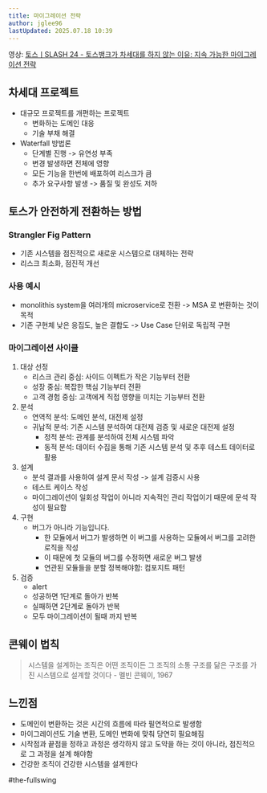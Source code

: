 ```yaml
---
title: 마이그레이션 전략
author: jglee96
lastUpdated: 2025.07.18 10:39
---
```


<PostHeader 
  :title="$frontmatter.title"
  :author="$frontmatter.author"
  :lastUpdated="$frontmatter.lastUpdated"
/>

영상: [토스ㅣSLASH 24 - 토스뱅크가 차세대를 하지 않는 이유: 지속 가능한 마이그레이션 전략](https://youtu.be/LwH9h8dG3PQ?si=-AaInImRai7Ieq-2)

## 차세대 프로젝트

- 대규모 프로젝트를 개편하는 프로젝트
  - 변화하는 도메인 대응
  - 기술 부채 해결
- Waterfall 방법론
  - 단계별 진행 -> 유연성 부족
  - 변경 발생하면 전체에 영향
  - 모든 기능을 한번에 배포하여 리스크가 큼
  - 추가 요구사항 발생 -> 품질 및 완성도 저하

## 토스가 안전하게 전환하는 방법

### Strangler Fig Pattern

- 기존 시스템을 점진적으로 새로운 시스템으로 대체하는 전략
- 리스크 최소화, 점진적 개선

### 사용 예시

- monolithis system을 여러개의 microservice로 전환 -> MSA 로 변환하는 것이 목적
- 기존 구현체 낮은 응집도, 높은 결합도 -> Use Case 단위로 독립적 구현

### 마이그레이션 사이클

1. 대상 선정
   - 리스크 관리 중심: 사이드 이펙트가 작은 기능부터 전환
   - 성장 중심: 복잡한 핵심 기능부터 전환
   - 고객 경험 중심: 고객에게 직접 영향을 미치는 기능부터 전환
2. 분석
   - 연역적 분석: 도메인 분석, 대전제 설정
   - 귀납적 분석: 기존 시스템 분석하여 대전제 검증 및 새로운 대전제 설정
     - 정적 분석: 관계를 분석하여 전체 시스템 파악
     - 동적 분석: 데이터 수집을 통해 기존 시스템 분석 및 추후 테스트 데이터로 활용
3. 설계
   - 분석 결과를 사용하여 설계 문서 작성 -> 설계 검증시 사용
   - 테스트 케이스 작성
   - 마이그레이션이 일회성 작업이 아니라 지속적인 관리 작업이기 때문에 문석 작성이 필요함
4. 구현
   - 버그가 아니라 기능입니다.
     - 한 모듈에서 버그가 발생하면 이 버그를 사용하는 모듈에서 버그를 고려한 로직을 작성
     - 이 때문에 첫 모듈의 버그를 수정하면 새로운 버그 발생
     - 연관된 모듈들을 분할 정복해야함: 컴포지트 패턴
5. 검증
   - alert
   - 성공하면 1단계로 돌아가 반복
   - 실패하면 2단계로 돌아가 반복
   - 모두 마이그레이션이 될때 까지 반복

## 콘웨이 법칙

> 시스템을 설계하는 조직은 어떤 조직이든 그 조직의 소통 구조를 닮은 구조를 가진 시스템으로 설계할 것이다 - 멜빈 콘웨이, 1967

## 느낀점

- 도메인이 변환하는 것은 시간의 흐름에 따라 필연적으로 발생함
- 마이그레이션도 기술 변환, 도메인 변화에 맞춰 당연히 필요해짐
- 시작점과 끝점을 정하고 과정은 생각하지 않고 도약을 하는 것이 아니라, 점진적으로 그 과정을 설계 해야함
- 건강한 조직이 건강한 시스템을 설계한다

#the-fullswing
